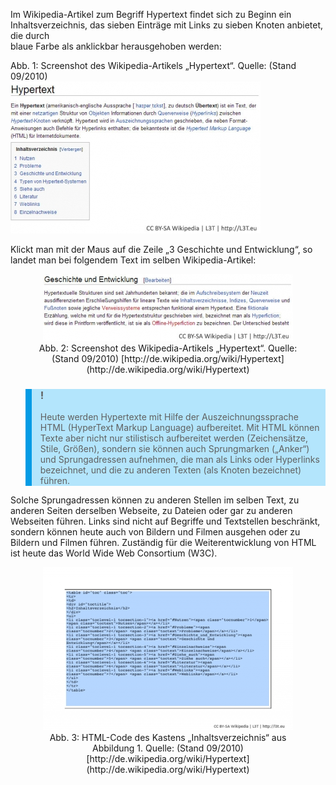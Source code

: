 Im Wikipedia-Artikel zum Begriff Hypertext findet sich zu Beginn ein  
Inhaltsverzeichnis, das sieben Einträge mit Links zu sieben Knoten anbietet, die durch  
blaue Farbe als anklickbar herausgehoben werden:

Abb. 1: Screenshot des Wikipedia-Artikels „Hypertext“. Quelle: (Stand 09/2010)  
![](img/9556657094_5b91773967_o.jpg)

Klickt man mit der Maus auf die Zeile „3 Geschichte und Entwicklung“, so landet man bei folgendem Text im selben Wikipedia-Artikel:

<center><figure>
  <img src="img/2_Screenshot_des_WikipediaArtikels_Hypertext_Quelle_Stand_092010_httpdewikipediaor.jpg" alt="Abb. 2: Screenshot des Wikipedia-Artikels „Hypertext“. Quelle: (Stand 09/2010) [http://de.wikipedia.org/wiki/Hypertext](http://de.wikipedia.org/wiki/Hypertext)">
  <figcaption>Abb. 2: Screenshot des Wikipedia-Artikels „Hypertext“. Quelle: (Stand 09/2010) [http://de.wikipedia.org/wiki/Hypertext](http://de.wikipedia.org/wiki/Hypertext)</figcaption>
</figure></center>


<blockquote style="background: #B3E5FC; border-left: 10px solid #039BE5">

### !

Heute werden Hypertexte mit Hilfe der Auszeichnungssprache HTML (HyperText Markup Language) aufbereitet. Mit HTML können Texte aber nicht nur stilistisch aufbereitet werden (Zeichensätze, Stile, Größen), sondern sie können auch Sprungmarken („Anker“) und Sprungadressen aufnehmen, die man als Links oder Hyperlinks bezeichnet, und die zu anderen Texten (als Knoten bezeichnet) führen.

</blockquote>

Solche Sprungadressen können zu anderen Stellen im selben Text, zu anderen Seiten derselben Webseite, zu Dateien oder gar zu anderen Webseiten führen. Links sind nicht auf Begriffe und Textstellen beschränkt, sondern können heute auch von Bildern und Filmen ausgehen oder zu Bildern und Filmen führen. Zuständig für die Weiterentwicklung von HTML ist heute das World Wide Web Consortium (W3C).

<center><figure>
  <img src="img/3_HTMLCode_des_Kastens_Inhaltsverzeichnis_aus_Abbildung_1_Quelle_Stand_092010_http.png" alt="Abb. 3: HTML-Code des Kastens „Inhaltsverzeichnis“ aus Abbildung 1. Quelle: (Stand 09/2010) [http://de.wikipedia.org/wiki/Hypertext](http://de.wikipedia.org/wiki/Hypertext)">
  <figcaption>Abb. 3: HTML-Code des Kastens „Inhaltsverzeichnis“ aus Abbildung 1. Quelle: (Stand 09/2010) [http://de.wikipedia.org/wiki/Hypertext](http://de.wikipedia.org/wiki/Hypertext)</figcaption>
</figure></center>

